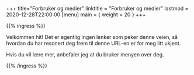 +++
title="Forbruker og medier"
linktitle = "Forbruker og medier"
lastmod = 2020-12-28T22:00:00
[menu]
main = { weight = 20 }
+++

{{% ingress %}}

Velkommen hit! Det er egentlig ingen lenker som peker denne veien, så hvordan du har resonert
deg frem til denne URL-en er for meg litt ukjent.

Hvis du vil lære mer, anbefaler jeg at du bruker menyen over deg.

{{% /ingress %}}
